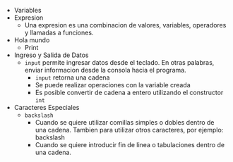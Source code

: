 - Variables
- Expresion
  - Una expresion es una combinacion de valores, variables, operadores y llamadas a funciones.
- Hola mundo
  - Print
- Ingreso y Salida de Datos
  - `input` permite ingresar datos desde el teclado. En otras palabras, enviar informacion desde la consola hacia el programa.
    - `input` retorna una cadena
    - Se puede realizar operaciones con la variable creada
    - Es posible convertir de cadena a entero utilizando el constructor `int`
- Caracteres Especiales
  - `backslash`
    - Cuando se quiere utilizar comillas simples o dobles dentro de una cadena. Tambien para utilizar otros caracteres, por ejemplo: backslash
    - Cuando se quiere introducir fin de linea o tabulaciones dentro de una cadena.